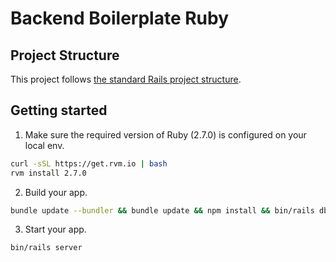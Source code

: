 # Backend Boilerplate Ruby

## Project Structure

This project follows [the standard Rails project structure](https://www.tutorialspoint.com/ruby-on-rails/rails-directory-structure.htm).

## Getting started

1. Make sure the required version of Ruby (2.7.0) is configured on your local env.

```bash
curl -sSL https://get.rvm.io | bash
rvm install 2.7.0
```

2. Build your app.

```bash
bundle update --bundler && bundle update && npm install && bin/rails db:migrate RAILS_ENV=development
```

3. Start your app.

```bash
bin/rails server
```
